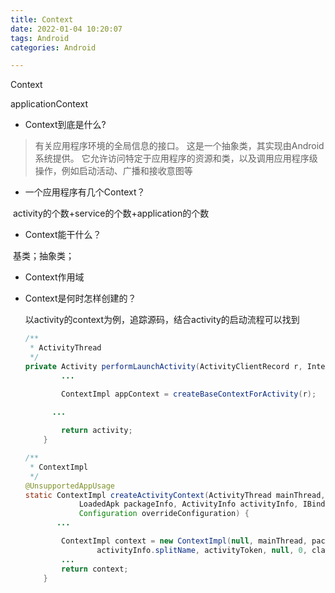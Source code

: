 ```yaml
---
title: Context
date: 2022-01-04 10:20:07
tags: Android
categories: Android

---
```


Context 

applicationContext

- Context到底是什么?

> 有关应用程序环境的全局信息的接口。 这是一个抽象类，其实现由Android系统提供。 它允许访问特定于应用程序的资源和类，以及调用应用程序级操作，例如启动活动、广播和接收意图等

- 一个应用程序有几个Context？

​		activity的个数+service的个数+application的个数

- Context能干什么？

​		基类；抽象类；

- Context作用域

- Context是何时怎样创建的？

  以activity的context为例，追踪源码，结合activity的启动流程可以找到

  ```java
  /**
   * ActivityThread
   */
  private Activity performLaunchActivity(ActivityClientRecord r, Intent customIntent) {
          ...
  
          ContextImpl appContext = createBaseContextForActivity(r);
          
      	...
  
          return activity;
      }
  
  /**
   * ContextImpl
   */
  @UnsupportedAppUsage
  static ContextImpl createActivityContext(ActivityThread mainThread,
              LoadedApk packageInfo, ActivityInfo activityInfo, IBinder activityToken, int displayId,
              Configuration overrideConfiguration) {
         ...
  
          ContextImpl context = new ContextImpl(null, mainThread, packageInfo, null,
                  activityInfo.splitName, activityToken, null, 0, classLoader, null);
          ...
          return context;
      }
  ```

  

